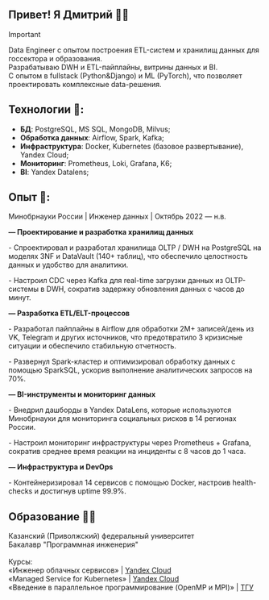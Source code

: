 ## Привет! Я Дмитрий 👋🏻
> [!IMPORTANT]
> Data Engineer с опытом построения ETL-систем и хранилищ данных для госсектора и образования.<br>
> Разрабатываю DWH и ETL-пайплайны, витрины данных и BI.<br>
> С опытом в fullstack (Python&Django) и ML (PyTorch), что позволяет проектировать комплексные data-решения.<br>

## Технологии 🔨:
- **БД**: PostgreSQL, MS SQL, MongoDB, Milvus;
- **Обработка данных**: Airflow, Spark, Kafka;
- **Инфраструктура**: Docker, Kubernetes (базовое развертывание), Yandex Cloud;
- **Мониторинг**: Prometheus, Loki, Grafana, K6;
- **BI**: Yandex Datalens;

## Опыт 🦉:
Минобрнауки России | Инженер данных | Октябрь 2022 — н.в.
<p><b>— Проектирование и разработка хранилищ данных</p></b>
<p>- Спроектировал и разработал хранилища OLTP / DWH на PostgreSQL на моделях 3NF и DataVault (140+ таблиц), что обеспечило целостность данных и удобство для аналитики.</p>
<p>- Настроил CDC через Kafka для real-time загрузки данных из OLTP-системы в DWH, сократив задержку обновления данных с часов до минут.</p>

<p><b>— Разработка ETL/ELT-процессов</p></b>
<p> - Разработал пайплайны в Airflow для обработки 2M+ записей/день из VK, Telegram и других источников, что предотвратило 3 кризисные ситуации и обеспечило стабильную отчетность.</p>
<p> - Развернул Spark-кластер и оптимизировал обработку данных с помощью SparkSQL, ускорив выполнение аналитических запросов на 70%.</p>

<p><b>— BI-инструменты и мониторинг данных</p></b>
<p> - Внедрил дашборды в Yandex DataLens, которые используются Минобрнауки для мониторинга социальных рисков в 14 регионах России.</p>
<p> - Настроил мониторинг инфраструктуры через Prometheus + Grafana, сократив среднее время реакции на инциденты с 8 часов до 1 часа.</p>

<p><b>— Инфраструктура и DevOps</p></b>
<p> - Контейнеризировал 14 сервисов с помощью Docker, настроив health-checks и достигнув uptime 99.9%.</p>

## Образование 👨‍🎓
Казанский (Приволжский) федеральный университет<br>
Бакалавр "Программная инженерия"<br>
<br>
Курсы:<br>
«Инженер облачных сервисов» | [Yandex Cloud](https://start.practicum.yandex/ycloud/)<br>
«Managed Service for Kubernetes» | [Yandex Cloud](https://yandex.cloud/ru/training/kubernetes)<br>
«Введение в параллельное программирование (OpenMP и MPI)» | [ТГУ](https://stepik.org/course/115024/syllabus)
